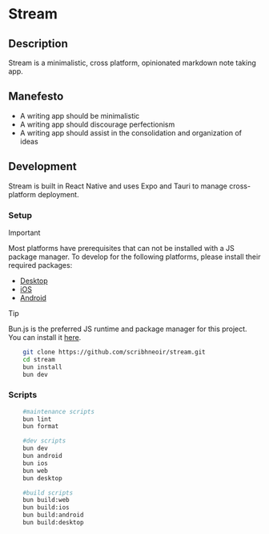 # Stream

## Description

Stream is a minimalistic, cross platform, opinionated markdown note taking app.

## Manefesto

- A writing app should be minimalistic
- A writing app should discourage perfectionism
- A writing app should assist in the consolidation and organization of ideas

## Development

Stream is built in React Native and uses Expo and Tauri to manage cross-platform
deployment.

### Setup

> [!IMPORTANT]
> Most platforms have prerequisites that can not be installed with a JS package manager. To develop for the following platforms, please install their required packages:
>
> - [Desktop](https://tauri.app/v1/guides/getting-started/prerequisites/)
> - [iOS](https://docs.expo.dev/guides/local-app-development/#ios)
> - [Android](https://docs.expo.dev/guides/local-app-development/#android)

> [!TIP]
> Bun.js is the preferred JS runtime and package manager for this
> project. You can install it [here](https://bun.sh/docs/installation).

```sh
    git clone https://github.com/scribhneoir/stream.git
    cd stream
    bun install
    bun dev
```

### Scripts

```sh
    #maintenance scripts
    bun lint
    bun format

    #dev scripts
    bun dev
    bun android
    bun ios
    bun web
    bun desktop

    #build scripts
    bun build:web
    bun build:ios
    bun build:android
    bun build:desktop
```
